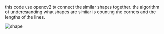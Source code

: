 this code use opencv2 to connect the similar shapes together.
the algorithm of underestanding what shapes are similar is counting the  corners and the lengths of the lines.

![shape](https://github.com/itsmehdisadeghi/AI-match-the-shapes/assets/148865475/bfec8b88-4ced-468f-9546-2a2329fdf6a1)
